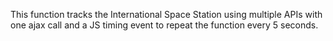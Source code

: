 This function tracks the International Space Station using multiple APIs with one ajax call and a JS timing event to repeat the function every 5 seconds.
